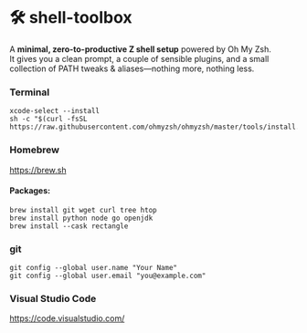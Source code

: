 # 🛠️ shell-toolbox

A **minimal, zero-to-productive Z shell setup** powered by Oh My Zsh.  
It gives you a clean prompt, a couple of sensible plugins, and a small
collection of PATH tweaks & aliases—nothing more, nothing less.

### Terminal

```
xcode-select --install
sh -c "$(curl -fsSL https://raw.githubusercontent.com/ohmyzsh/ohmyzsh/master/tools/install.sh)"
```

### Homebrew

https://brew.sh

#### Packages:

```
brew install git wget curl tree htop
brew install python node go openjdk
brew install --cask rectangle
```

### git

```
git config --global user.name "Your Name"
git config --global user.email "you@example.com"
```

### Visual Studio Code

https://code.visualstudio.com/
